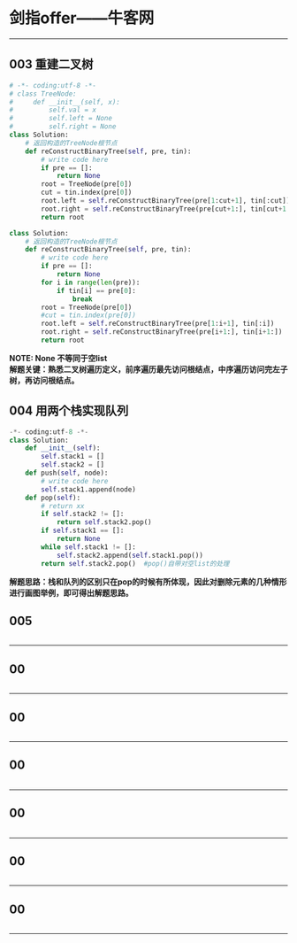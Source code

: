 **剑指offer——牛客网**  
=
***
003 重建二叉树
-
```python
# -*- coding:utf-8 -*-
# class TreeNode:
#     def __init__(self, x):
#         self.val = x
#         self.left = None
#         self.right = None
class Solution:
    # 返回构造的TreeNode根节点
    def reConstructBinaryTree(self, pre, tin):
        # write code here
        if pre == []:     
            return None
        root = TreeNode(pre[0])
        cut = tin.index(pre[0])
        root.left = self.reConstructBinaryTree(pre[1:cut+1], tin[:cut])
        root.right = self.reConstructBinaryTree(pre[cut+1:], tin[cut+1:])
        return root
```

```python
class Solution:
    # 返回构造的TreeNode根节点
    def reConstructBinaryTree(self, pre, tin):
        # write code here
        if pre == []:
            return None
        for i in range(len(pre)):
            if tin[i] == pre[0]:
                break
        root = TreeNode(pre[0])
        #cut = tin.index(pre[0])
        root.left = self.reConstructBinaryTree(pre[1:i+1], tin[:i])
        root.right = self.reConstructBinaryTree(pre[i+1:], tin[i+1:])
        return root
```
**NOTE: None 不等同于空list**  
**解题关键：熟悉二叉树遍历定义，前序遍历最先访问根结点，中序遍历访问完左子树，再访问根结点。** 

004 用两个栈实现队列
-
```python
-*- coding:utf-8 -*-
class Solution:
    def __init__(self):
        self.stack1 = []
        self.stack2 = []
    def push(self, node):
        # write code here
        self.stack1.append(node)
    def pop(self):
        # return xx
        if self.stack2 != []:
            return self.stack2.pop()
        if self.stack1 == []:
            return None
        while self.stack1 != []:
            self.stack2.append(self.stack1.pop())
        return self.stack2.pop()  #pop()自带对空list的处理
```
**解题思路：栈和队列的区别只在pop的时候有所体现，因此对删除元素的几种情形进行画图举例，即可得出解题思路。**  

005 
-
```python

```
****    

00
-
```python

```
****  

00
-
```python

```
****  

00
-
```python

```
****  

00
-
```python

```
****  

00
-
```python

```
****  

00
-
```python

```
****  
